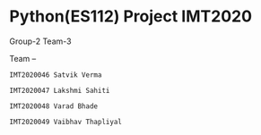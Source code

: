 # Python(ES112) Project IMT2020
 Group-2 Team-3

Team – 

	IMT2020046 Satvik Verma
    
	IMT2020047 Lakshmi Sahiti
	
	IMT2020048 Varad Bhade
	
	IMT2020049 Vaibhav Thapliyal
